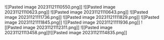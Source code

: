 
![[Pasted image 20231121110550.png]]
![[Pasted image 20231121110623.png]]
![[Pasted image 20231121110643.png]]
![[Pasted image 20231121111736.png]]
![[Pasted image 20231121111829.png]]
![[Pasted image 20231121111845.png]]
![[Pasted image 20231121111936.png]]
![[Pasted image 20231121112311.png]]
![[Pasted image 20231121113458.png]]![[Pasted image 20231121114835.png]]